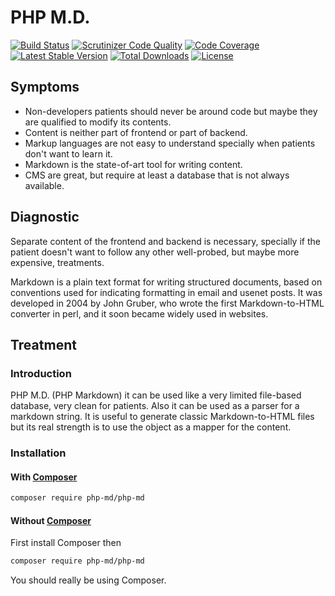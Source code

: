 # PHP M.D.

[![Build Status](https://scrutinizer-ci.com/g/php-md/php-md/badges/build.png?b=master)](https://scrutinizer-ci.com/g/php-md/php-md/build-status/master)
[![Scrutinizer Code Quality](https://scrutinizer-ci.com/g/php-md/php-md/badges/quality-score.png?b=master)](https://scrutinizer-ci.com/g/php-md/php-md/?branch=master)
[![Code Coverage](https://scrutinizer-ci.com/g/php-md/php-md/badges/coverage.png?b=master)](https://scrutinizer-ci.com/g/php-md/php-md/?branch=master)
[![Latest Stable Version](https://poser.pugx.org/php-md/php-md/v/stable)](https://packagist.org/packages/php-md/php-md)
[![Total Downloads](https://poser.pugx.org/php-md/php-md/downloads)](https://packagist.org/packages/php-md/php-md)
[![License](https://poser.pugx.org/php-md/php-md/license)](https://packagist.org/packages/php-md/php-md)

## Symptoms

* Non-developers patients should never be around code but maybe they are
qualified to modify its contents.
* Content is neither part of frontend or part of backend.
* Markup languages are not easy to understand specially when patients don't
want to learn it.
* Markdown is the state-of-art tool for writing content.
* CMS are great, but require at least a database that is not always available.

## Diagnostic

Separate content of the frontend and backend is necessary, specially if the
patient doesn't want to follow any other well-probed, but maybe more expensive,
treatments. 

Markdown is a plain text format for writing structured documents, based on
conventions used for indicating formatting in email and usenet posts. It was
developed in 2004 by John Gruber, who wrote the first Markdown-to-HTML
converter in perl, and it soon became widely used in websites.

## Treatment

### Introduction

PHP M.D. (PHP Markdown) it can be used like a very limited file-based database,
very clean for patients. Also it can be used as a parser for a markdown string.
It is useful to generate classic Markdown-to-HTML files but its real strength
is to use the object as a mapper for the content.

### Installation

#### With [Composer](https://getcomposer.org/)

```bash
composer require php-md/php-md
```

#### Without [Composer](https://getcomposer.org/)

First install Composer then

```bash
composer require php-md/php-md
```

You should really be using Composer.
